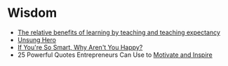 # Wisdom

- [The relative benefits of learning by teaching and teaching expectancy](http://www.sciencedirect.com/science/article/pii/S0361476X13000209)
- [Unsung Hero](https://youtu.be/uaWA2GbcnJU)
- [If You're So Smart, Why Aren't You Happy?](http://www.amazon.in/Youre-Smart-Why-Arent-Happy/dp/1785040413/ref=sr_1_1?ie=UTF8&amp;qid=1456379787&amp;sr=8-1&amp;keywords=If+You%27re+So+Smart%2C+Why+Aren%27t+You+Happy%3F)
- 25 Powerful Quotes Entrepreneurs Can Use to [Motivate and Inspire](http://www.entrepreneur.com/article/270731)
